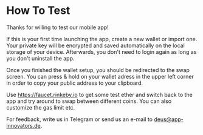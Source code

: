 # How To Test

Thanks for willing to test our mobile app!

If this is your first time launching the app, create a new wallet or import one. Your private key will be encrypted and saved automatically on the local storage of your device. Afterwards, you don't need to login again as long as you don't uninstall the app.

Once you finished the wallet setup, you should be redirected to the swap screen. You can press & hold on your wallet adress in the upper left corner in order to copy your public address to your clipboard.

Use https://faucet.rinkeby.io to get some test ether and switch back to the app and try around to swap between different coins. You can also customize the gas limit etc.

For feedback, write us in Telegram or send us an e-mail to deus@app-innovators.de.
